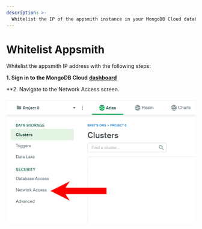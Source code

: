 ```yaml
---
description: >-
  Whitelist the IP of the appsmith instance in your MongoDB Cloud database to access it from within your applications
---
```


# Whitelist Appsmith

Whitelist the appsmith IP address with the following steps:

**1. Sign in to the MongoDB Cloud** [**dashboard**](https://account.mongodb.com/account/login)

**2. Navigate to the Network Access screen.

![Click to expand](../../.gitbook/assets/choose_network_access.png)
